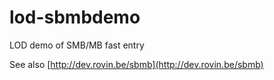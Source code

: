 # lod-sbmbdemo
LOD demo of SMB/MB fast entry

See also [http://dev.rovin.be/sbmb](http://dev.rovin.be/sbmb)
